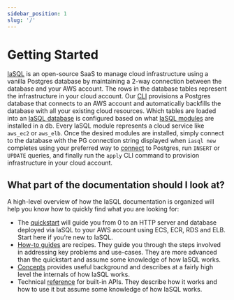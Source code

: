 ```yaml
---
sidebar_position: 1
slug: '/'
---
```


# Getting Started

[IaSQL](https://iasql.com) is an open-source SaaS to manage cloud infrastructure using a vanilla Postgres database by maintaining a 2-way connection between the database and your AWS account. The rows in the database tables represent the infrastructure in your cloud account. Our [CLI](/install) provisions a Postgres database that connects to an AWS account and automatically backfills the database with all your existing cloud resources. Which tables are loaded into an [IaSQL database](/database) is configured based on what [IaSQL modules](/module) are installed in a db. Every IaSQL module represents a cloud service like `aws_ec2` or `aws_elb`. Once the desired modules are installed, simply connect to the database with the PG connection string displayed when `iasql new` completes using your preferred way to [connect](/connect) to Postgres, run `INSERT` or `UPDATE` queries, and finally run the `apply` CLI command to provision infrastructure in your cloud account.

## What part of the documentation should I look at?

A high-level overview of how the IaSQL documentation is organized will help you know how to quickly find what you are looking for:

* The [quickstart](/quickstart) will guide you from 0 to an HTTP server and database deployed via IaSQL to your AWS account using ECS, ECR, RDS and ELB. Start here if you’re new to IaSQL.
* [How-to guides](/import) are recipes. They guide you through the steps involved in addressing key problems and use-cases. They are more advanced than the quickstart and assume some knowledge of how IaSQL works.
* [Concepts](/database) provides useful background and describes at a fairly high level the internals of how IaSQL works.
* Technical [reference](/cli) for built-in APIs. They describe how it works and how to use it but assume some knowledge of how IaSQL works.